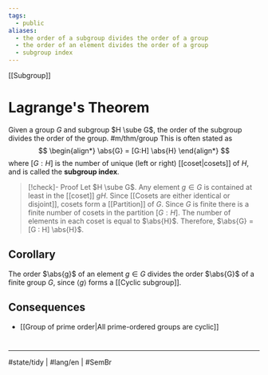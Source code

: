 ```yaml
---
tags:
  - public
aliases:
  - the order of a subgroup divides the order of a group
  - the order of an element divides the order of a group
  - subgroup index
---
```

[[Subgroup]]
# Lagrange's Theorem

Given a group $G$ and subgroup $H \sube G$, the order of the subgroup divides the order of the group. #m/thm/group 
This is often stated as
$$
\begin{align*}
\abs{G} = [G:H] \abs{H}
\end{align*}
$$
where $[G : H]$ is the number of unique (left or right) [[coset|cosets]] of $H$,
and is called the **subgroup index**.

> [!check]- Proof
> Let $H \sube G$.
> Any element $g \in G$ is contained at least in the [[coset]] $gH$.
> Since [[Cosets are either identical or disjoint]],
> cosets form a [[Partition]] of $G$.
> Since $G$ is finite there is a finite number of cosets in the partition $[G : H]$.
> The number of elements in each coset is equal to $\abs{H}$.
> Therefore, $\abs{G} = [G : H] \abs{H}$.
> <span class="QED"/>

## Corollary

The order $\abs{g}$ of an element $g \in G$ divides the order $\abs{G}$ of a finite group $G$,
since $\langle g \rangle$ forms a [[Cyclic subgroup]].

## Consequences

- [[Group of prime order|All prime-ordered groups are cyclic]]

#
---
#state/tidy | #lang/en | #SemBr
